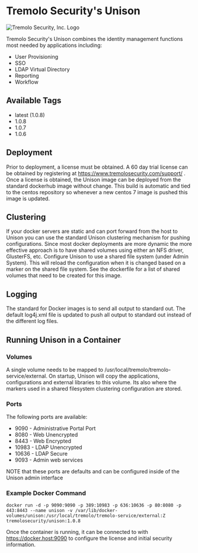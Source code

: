 # Tremolo Security's Unison

![Tremolo Security, Inc. Logo](https://www.tremolosecurity.com/site/wp-content/uploads/Tremolo-Logo-31.png)

Tremolo Security's Unison combines the identity management functions most needed by applications including:

* User Provisioning
* SSO
* LDAP Virtual Directory
* Reporting
* Workflow

## Available Tags

* latest (1.0.8)
* 1.0.8
* 1.0.7
* 1.0.6

## Deployment

Prior to deployment, a license must be obtained.  A 60 day trial license can be obtained by registering at https://www.tremolosecurity.com/support/ .  Once a license is obtained, the Unison image can be deployed from the standard dockerhub image without change.  This build is automatic and tied to the centos repository so whenever a new centos 7 image is pushed this image is updated.

## Clustering

If your docker servers are static and can port forward from the host to Unison you can use the standard Unison clustering mechanism for pushing configurations.  Since most docker deployments are more dynamic the more effective approach is to have shared volumes using either an NFS driver, GlusterFS, etc.  Configure Unison to use a shared file system (under Admin System).  This will reload the configuration when it is changed based on a marker on the shared file system.  See the dockerfile for a list of shared volumes that need to be created for this image.

## Logging

The standard for Docker images is to send all output to standard out.  The default log4j.xml file is updated to push all output to standard out instead of the different log files.

## Running Unison in a Container

### Volumes
A single volume needs to be mapped to /usr/local/tremolo/tremolo-service/external.  On startup, Unison will copy the applications, configurations and external libraries to this volume.  Its also where the markers used in a shared filesystem clustering configuration are stored.

### Ports
The following ports are available:
* 9090 - Administrative Portal Port
* 8080 - Web Unencrypted
* 8443 - Web Encrypted
* 10983 - LDAP Unencrypted
* 10636 - LDAP Secure
* 9093 - Admin web services

NOTE that these ports are defaults and can be configured inside of the Unison admin interface

### Example Docker Command
```
docker run -d -p 9090:9090 -p 389:10983 -p 636:10636 -p 80:8080 -p 443:8443 --name unison -v /var/lib/docker-volumes/unison:/usr/local/tremolo/tremolo-service/external:Z  tremolosecurity/unison:1.0.8
```
Once the container is running, it can be connected to with https://docker.host:9090 to configure the license and initial security information.
